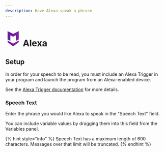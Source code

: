 ```yaml
---
description: Have Alexa speak a phrase
---
```


# ![alt text](https://github.com/adam-p/markdown-here/raw/master/src/common/images/icon48.png "Logo Title Text 1") Alexa

## Setup

In order for your speech to be read, you must include an Alexa Trigger in your program and launch the program from an Alexa-enabled device.

See the [Alexa Trigger documentation](../triggers/alexa-trigger.md) for more details. 

### Speech Text

Enter the phrase you would like Alexa to speak in the "Speech Text" field.

You can include variable values by dragging them into this field from the Variables panel.

{% hint style="info" %}
Speech Text has a maximum length of 600 characters. Messages over that limit will be truncated.
{% endhint %}



